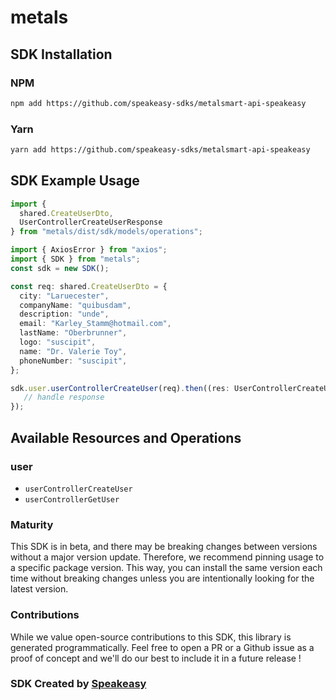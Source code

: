 # metals

<!-- Start SDK Installation -->
## SDK Installation

### NPM

```bash
npm add https://github.com/speakeasy-sdks/metalsmart-api-speakeasy
```

### Yarn

```bash
yarn add https://github.com/speakeasy-sdks/metalsmart-api-speakeasy
```
<!-- End SDK Installation -->

## SDK Example Usage
<!-- Start SDK Example Usage -->
```typescript
import {
  shared.CreateUserDto,
  UserControllerCreateUserResponse
} from "metals/dist/sdk/models/operations";

import { AxiosError } from "axios";
import { SDK } from "metals";
const sdk = new SDK();

const req: shared.CreateUserDto = {
  city: "Laruecester",
  companyName: "quibusdam",
  description: "unde",
  email: "Karley_Stamm@hotmail.com",
  lastName: "Oberbrunner",
  logo: "suscipit",
  name: "Dr. Valerie Toy",
  phoneNumber: "suscipit",
};

sdk.user.userControllerCreateUser(req).then((res: UserControllerCreateUserResponse | AxiosError) => {
   // handle response
});
```
<!-- End SDK Example Usage -->

<!-- Start SDK Available Operations -->
## Available Resources and Operations


### user

* `userControllerCreateUser`
* `userControllerGetUser`
<!-- End SDK Available Operations -->

### Maturity

This SDK is in beta, and there may be breaking changes between versions without a major version update. Therefore, we recommend pinning usage
to a specific package version. This way, you can install the same version each time without breaking changes unless you are intentionally
looking for the latest version.

### Contributions

While we value open-source contributions to this SDK, this library is generated programmatically.
Feel free to open a PR or a Github issue as a proof of concept and we'll do our best to include it in a future release !

### SDK Created by [Speakeasy](https://docs.speakeasyapi.dev/docs/using-speakeasy/client-sdks)

